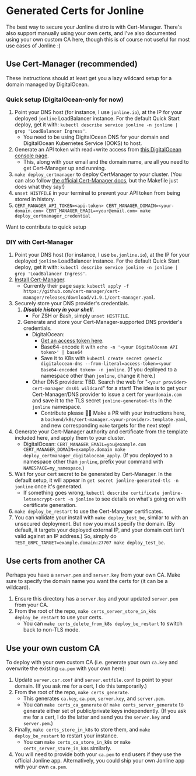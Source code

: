 # Generated Certs for Jonline
The best way to secure your Jonline distro is with Cert-Manager. There's also support manually using your own certs, and I've also documented using your own custom CA here, though this is of course not useful for most use cases of Jonline :)

## Use Cert-Manager (recommended)
These instructions should at least get you a lazy wildcard setup for a domain managed by DigitalOcean.

### Quick setup (DigitalOcean-only for now)
1. Point your DNS host (for instance, I use `jonline.io`), at the IP for your deployed `jonline` LoadBalancer instance. For the default Quick Start deploy, get it with: `kubectl describe service jonline -n jonline | grep 'LoadBalancer Ingress'`.
    * You need to be using DigitalOcean DNS for your domain and DigitalOcean Kubernetes Service (DOKS) to host.
2. Generate an API token with read+write access from [this DigitalOcean console page](https://cloud.digitalocean.com/account/api/tokens).
    * This, along with your email and the domain name, are all you need to get Cert-Manager up and running.
3. `make deploy_certmanager` to deploy CertManager to your cluster. (You can also follow [the official Cert-Manager docs](https://cert-manager.io/docs/installation/), but the Makefile just does what they say!)
4. `unset HISTFILE` in your terminal to prevent your API token from being stored in history.
5. `CERT_MANAGER_API_TOKEN=<api-token> CERT_MANAGER_DOMAIN=<your-domain.com> CERT_MANAGER_EMAIL=<your@email.com> make deploy_certmanager_credential`

Want to contribute to quick setup

### DIY with Cert-Manager
1. Point your DNS host (for instance, I use `be.jonline.io`), at the IP for your deployed `jonline` LoadBalancer instance. For the default Quick Start deploy, get it with: `kubectl describe service jonline -n jonline | grep 'LoadBalancer Ingress'`.
2. [Install Cert-Manager](https://cert-manager.io/docs/installation/).
    * Currently their page says: `kubectl apply -f https://github.com/cert-manager/cert-manager/releases/download/v1.9.1/cert-manager.yaml`.
3. Securely store your DNS provider's credentials.
    1. ***Disable history in your shell***.
        * For ZSH or Bash, simply `unset HISTFILE`.
    2. Generate and store your Cert-Manager-supported DNS provider's credentials.
        * DigitalOcean:
            * [Get an access token here](https://cloud.digitalocean.com/account/api/tokens).
            * Base64-encode it with `echo -n '<your DigitalOcean API token>' | base64`
            * Save it to K8s with `kubectl create secret generic digitalocean-dns --from-literal=access-token=<your Base64-encoded token> -n jonline`. (If you deployed to a namespace other than `jonline`, change it here.)
        * Other DNS providers: TBD. Search the web for "`<your provider> cert-manager dns01 wildcard`" for a start! The idea is to get your Cert-Manager/DNS provider to issue a cert for `yourdomain.com` and save it to the TLS secret `jonline-generated-tls` in the `jonline` namespace.
            * Contribute please 🙏🏻 Make a PR with your instructions here, a `backend/k8s/cert-manager.<your-provider>.template.yaml`, and new corresponding `make` targets for the next step!
4. Generate your Cert-Manager authority and certificate from the template included here, and apply them to your cluster.
    * DigitalOcean: `CERT_MANAGER_EMAIL=you@example.com CERT_MANAGER_DOMAIN=example.domain make deploy_certmanager_digitalocean_apply`. (If you deployed to a namespace other than `jonline`, prefix your command with `NAMESPACE=my_namespace`.)
5. Wait for your cert secret to be generated by Cert-Manager. In the default setup, it will appear in `get secret jonline-generated-tls -n jonline` once it's generated.
    * If something goes wrong, `kubectl describe certificate jonline-letsencrypt-cert -n jonline` to see details on what's going on with certificate generation.
6. `make deploy_be_restart` to use the Cert-Manager certificates.
7. You can validate your install with `make deploy_test_be`, similar to with an unsecured deployment. But now you must specify the domain. (By default, it targets your deployed external IP, and your domain cert isn't valid against an IP address.) So, simply do `TEST_GRPC_TARGET=example.domain:27707 make deploy_test_be`.

## Use certs from another CA
Perhaps you have a `server.pem` and `server.key` from your own CA. Make sure to specify the domain name you want the certs for (it can be a wildcard).

1. Ensure this directory has a `server.key` and your updated `server.pem` from your CA.
2. From the root of the repo, `make certs_server_store_in_k8s deploy_be_restart` to use your certs.
    * You can `make certs_delete_from_k8s deploy_be_restart` to switch back to non-TLS mode.

## Use your own custom CA
To deploy with your own custom CA (i.e. generate your own `ca.key` and overwrite the existing `ca.pem` with your own here):

1. Update `server.csr.conf` and `server.extfile.conf` to point to your domain. (If you ask me for a cert, I do this temporarily.)
2. From the root of the repo, `make certs_generate`.
    * This generates `ca.key`, `ca.pem`, `server.key`, and `server.pem`.
    * You can `make certs_ca_generate` or `make certs_server_generate` to generate either set of public/private keys independently. (If you ask me for a cert, I do the latter and send you the `server.key` and `server.pem`.)
3. Finally, `make certs_store_in_k8s` to store them, and `make deploy_be_restart` to restart your instance.
    * You can `make certs_ca_store_in_k8s` or `make certs_server_store_in_k8s` similarly.
4. You will need to provide both your `ca.pem` to end users if they use the official Jonline app. Alternatively, you could ship your own Jonline app with your own `ca.pem`.